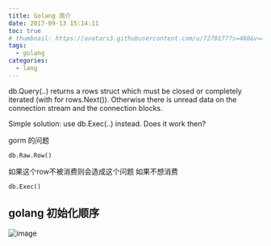```yaml
---
title: Golang 简介
date: 2017-09-13 15:14:11
toc: true
# thumbnail: https://avatars3.githubusercontent.com/u/7270177?s=460&v=4
tags:
  - golang
categories:
  - lang
---
```






db.Query(..) returns a rows struct which must be closed or completely iterated (with for rows.Next()). Otherwise there is unread data on the connection stream and the connection blocks.

Simple solution: use db.Exec(..) instead. Does it work then?

gorm 的问题

```
db.Raw.Row()
```
  如果这个row不被消费则会造成这个问题
如果不想消费
```
db.Exec()
```

## golang 初始化顺序
![image](https://user-images.githubusercontent.com/7270177/59737472-62ad9600-9290-11e9-92e7-54556e4618de.png)
